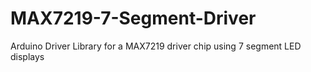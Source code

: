 # MAX7219-7-Segment-Driver
Arduino Driver Library for a MAX7219 driver chip using 7 segment LED displays
